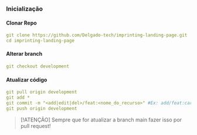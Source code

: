### Inicialização

#### Clonar Repo
```yaml
git clone https://github.com/Delgado-tech/imprinting-landing-page.git
cd imprinting-landing-page
```

#### Alterar branch
```yaml
git checkout development
```

#### Atualizar código
```yaml
git pull origin development
git add *
git commit -m "<add|edit|del>/feat:<nome_do_recurso>" #Ex: add/feat:cartões_de_informação
git push origin development
```
> [!ATENÇÃO]
> Sempre que for atualizar a branch main fazer isso por pull request!

